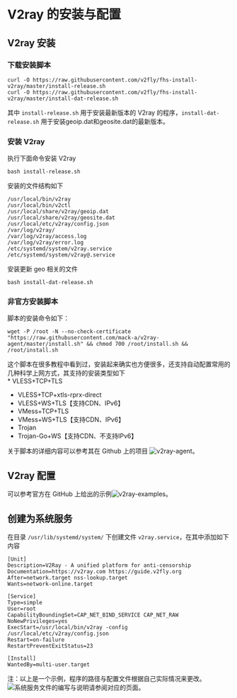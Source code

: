 # V2ray 的安装与配置

## V2ray 安装

### 下载安装脚本

    curl -O https://raw.githubusercontent.com/v2fly/fhs-install-v2ray/master/install-release.sh
    curl -O https://raw.githubusercontent.com/v2fly/fhs-install-v2ray/master/install-dat-release.sh

其中 `install-release.sh` 用于安装最新版本的 V2ray
的程序，`install-dat-release.sh`
用于安装geoip.dat和geosite.dat的最新版本。

### 安装 V2ray

执行下面命令安装 V2ray

``` shell
bash install-release.sh
```

安装的文件结构如下

    /usr/local/bin/v2ray
    /usr/local/bin/v2ctl
    /usr/local/share/v2ray/geoip.dat
    /usr/local/share/v2ray/geosite.dat
    /usr/local/etc/v2ray/config.json
    /var/log/v2ray/
    /var/log/v2ray/access.log
    /var/log/v2ray/error.log
    /etc/systemd/system/v2ray.service
    /etc/systemd/system/v2ray@.service

安装更新 geo 相关的文件

    bash install-dat-release.sh

### 非官方安装脚本

脚本的安装命令如下：

    wget -P /root -N --no-check-certificate "https://raw.githubusercontent.com/mack-a/v2ray-agent/master/install.sh" && chmod 700 /root/install.sh && /root/install.sh

这个脚本在很多教程中看到过，安装起来确实也方便很多，还支持自动配置常用的几种科学上网方式，其支持的安装类型如下  
\* VLESS+TCP+TLS

-   VLESS+TCP+xtls-rprx-direct
-   VLESS+WS+TLS【支持CDN、IPv6】
-   VMess+TCP+TLS
-   VMess+WS+TLS【支持CDN、IPv6】
-   Trojan
-   Trojan-Go+WS【支持CDN、不支持IPv6】

关于脚本的详细内容可以参考其在 Github 上的项目
![v2ray-agent](https://github.com/mack-a/v2ray-agent)。  

## V2ray 配置

可以参考官方在 GitHub
上给出的示例![v2ray-examples](https://github.com/v2fly/v2ray-examples)。

## 创建为系统服务

在目录 `/usr/lib/systemd/system/` 下创建文件
`v2ray.service`，在其中添加如下内容

    [Unit]
    Description=V2Ray - A unified platform for anti-censorship
    Documentation=https://v2ray.com https://guide.v2fly.org
    After=network.target nss-lookup.target
    Wants=network-online.target

    [Service]
    Type=simple
    User=root
    CapabilityBoundingSet=CAP_NET_BIND_SERVICE CAP_NET_RAW
    NoNewPrivileges=yes
    ExecStart=/usr/local/bin/v2ray -config /usr/local/etc/v2ray/config.json
    Restart=on-failure
    RestartPreventExitStatus=23

    [Install]
    WantedBy=multi-user.target

注：以上是一个示例，程序的路径与配置文件根据自己实际情况来更改。![系统服务文件](/操作系统/linux/系统服务)的编写与说明请参阅对应的页面。
